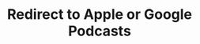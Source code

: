 ---
title: Redirect to Apple or Google Podcasts
redirect_from:
- /078r/
- /zadnja/
- /instagram/
- /ig/
redirect_to: https://pod.fo/e/2ff5b3
---